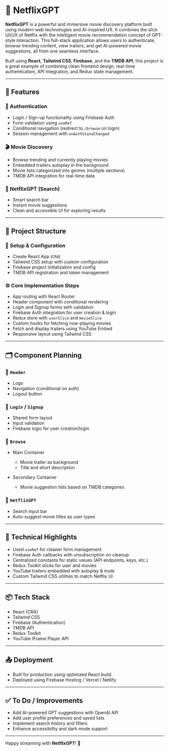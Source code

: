 # 🍿 NetflixGPT

**NetflixGPT** is a powerful and immersive movie discovery platform built using modern web technologies and AI-inspired UX. It combines the slick UI/UX of Netflix with the intelligent movie recommendation concept of GPT-style interaction. This full-stack application allows users to authenticate, browse trending content, view trailers, and get AI-powered movie suggestions, all from one seamless interface.

Built using **React**, **Tailwind CSS**, **Firebase**, and the **TMDB API**, this project is a great example of combining clean frontend design, real-time authentication, API integration, and Redux state management.

---

## 🚀 Features

### 🔐 Authentication

* Login / Sign-up functionality using Firebase Auth
* Form validation using `useRef`
* Conditional navigation (redirect to `/browse` on login)
* Session management with `onAuthStateChanged`

### 🎬 Movie Discovery

* Browse trending and currently playing movies
* Embedded trailers autoplay in the background
* Movie lists categorized into genres (multiple sections)
* TMDB API integration for real-time data

### 🔎 NetflixGPT (Search)

* Smart search bar
* Instant movie suggestions
* Clean and accessible UI for exploring results

---

## 🧱 Project Structure

### 🧩 Setup & Configuration

* Create React App (`CRA`)
* Tailwind CSS setup with custom configuration
* Firebase project initialization and config
* TMDB API registration and token management

### ⚙️ Core Implementation Steps

* App routing with React Router
* Header component with conditional rendering
* Login and Signup forms with validation
* Firebase Auth integration for user creation & login
* Redux store with `userSlice` and `movieSlice`
* Custom hooks for fetching now-playing movies
* Fetch and display trailers using YouTube Embed
* Responsive layout using Tailwind CSS

---

## 🗂️ Component Planning

### 📁 `Header`

* Logo
* Navigation (conditional on auth)
* Logout button

### 📁 `Login` / `Signup`

* Shared form layout
* Input validation
* Firebase logic for user creation/login

### 📁 `Browse`

* Main Container

  * Movie trailer as background
  * Title and short description
* Secondary Container

  * Movie suggestion lists based on TMDB categories

### 📁 `NetflixGPT`

* Search input bar
* Auto-suggest movie titles as user types

---

## 🔧 Technical Highlights

* Used `useRef` for cleaner form management
* Firebase Auth callbacks with unsubscription on cleanup
* Centralized constants for static values (API endpoints, keys, etc.)
* Redux Toolkit slices for user and movies
* YouTube trailers embedded with autoplay & mute
* Custom Tailwind CSS utilities to match Netflix UI

---

## 📦 Tech Stack

* React (CRA)
* Tailwind CSS
* Firebase (Authentication)
* TMDB API
* Redux Toolkit
* YouTube IFrame Player API

---

## 📤 Deployment

* Built for production using optimized React build
* Deployed using Firebase Hosting / Vercel / Netlify

---

## ✅ To Do / Improvements

* Add AI-powered GPT suggestions with OpenAI API
* Add user profile preferences and saved lists
* Implement search history and filters
* Enhance accessibility and dark mode support

---

Happy streaming with **NetflixGPT**! 🍿
